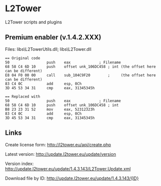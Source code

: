 # L2Tower
L2Tower scripts and plugins


## Premium enabler (v.1.4.2.XXX)

Files: libs\L2TowerUtils.dll; libs\L2Tower.dll

```
== Original code
50                 push    eax             ; Filename
68 58 C4 6D 10     push    offset unk_106DC458 ; int (the offset here can be different)
E8 04 F0 00 00     call    sub_104C9F20        ;     (the offset here can be different)
83 C4 0C           add     esp, 0Ch
3D 45 53 34 31     cmp     eax, 31345345h

== Replaced with
50                 push    eax             ; Filename
68 58 C4 6D 10     push    offset unk_106DC458 ; int
B8 23 23 31 52     mov     eax, 52312323h
83 C4 0C           add     esp, 0Ch
3D 45 53 34 31     cmp     eax, 31345345h
```

## Links

Create license form: http://l2tower.eu/api/create.php

Latest version: http://update.l2tower.eu/update/version

Version index: http://update.l2tower.eu/update/1.4.3.143/L2Tower.Update.xml

Download file by ID: http://update.l2tower.eu/update/1.4.3.143/{ID}
